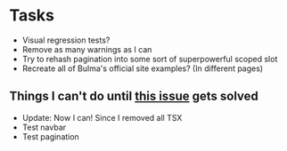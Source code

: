 # Tasks
* Visual regression tests?
* Remove as many warnings as I can
* Try to rehash pagination into some sort of superpowerful scoped slot
* Recreate all of Bulma's official site examples? (In different pages)

## Things I can't do until [this issue](https://github.com/vuejs/vue-cli/issues/6911) gets solved
* Update: Now I can! Since I removed all TSX
* Test navbar
* Test pagination
